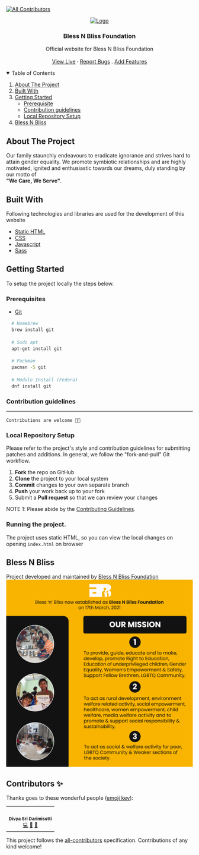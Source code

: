 <!-- ALL-CONTRIBUTORS-BADGE:START - Do not remove or modify this section -->
[![All Contributors](https://img.shields.io/badge/all_contributors-1-orange.svg?style=flat-square)](#contributors-)
<!-- ALL-CONTRIBUTORS-BADGE:END -->

<p align="center">
  <a href="https://github.com/Bless-N-Bliss-NITR-chapter/Bless-n-Bliss/issues">
    <img src="https://res.cloudinary.com/ratnakar5938/image/upload/v1635679902/BNB/bnb_orignal_qrcwax.png" alt="Logo" width="130">
  </a>

  <h3 align="center">Bless N Bliss Foundation</h3>

  <p align="center">
    Official website for Bless N Bliss Foundation
    <br />
    <br />
    <a href="http://www.blessnbliss.org/">View Live</a>
    ·
    <a href="https://github.com/Bless-N-Bliss-NITR-chapter/Bless-n-Bliss/issues">Report Bugs</a>
    .
    <a href="https://github.com/Bless-N-Bliss-NITR-chapter/Bless-n-Bliss/issues">Add Features</a>
  </p>
</p>

<!-- TABLE OF CONTENTS -->
<details open="open">
  <summary>Table of Contents</summary>
  <ol>
    <li>
      <a href="#about-the-project">About The Project</a>
        <li><a href="#built-with">Built With</a></li>
    </li>
    <li>
      <a href="#getting-started">Getting Started</a>
      <ul>
      <li><a href="#prerequisites">Prerequisite</a></li>
        <li><a href="#contribution-guidelines">Contribution guidelines</a></li>
        <li><a href="#local-repository-setup">Local Repository Setup</a></li>
      </ul>
    </li>
    <li><a href="#bless-n-bliss">Bless N Bliss</a></li>
  </ol>
</details>

## About The Project

Our family staunchly endeavours to eradicate ignorance and strives hard to attain gender equality. We promote symbiotic relationships and are highly motivated, ignited and enthusiastic towards our dreams, duly standing by our motto of<br>
**"We Care, We Serve"**.

## Built With

Following technologies and libraries are used for the development of this website

-   [Static HTML](https://html.spec.whatwg.org/)
-   [CSS](https://www.w3.org/TR/CSS/#css)
-   [Javascript](https://www.ecma-international.org/publications-and-standards/standards/ecma-262/)
-   [Sass](https://sass-lang.com/)

## Getting Started

To setup the project locally the steps below.

### Prerequisites

-   [Git](https://git-scm.com/downloads)

```sh
  # Homebrew
  brew install git

  # Sudo apt
  apt-get install git

  # Packman
  pacman -S git

  # Module Install (Fedora)
  dnf install git

```

### Contribution guidelines

---

`Contributions are welcome 🎉🎉`

### Local Repository Setup

Please refer to the project's style and contribution guidelines for submitting patches and additions. In general, we follow the "fork-and-pull" Git workflow.

1.  **Fork** the repo on GitHub
2.  **Clone** the project to your local system
3.  **Commit** changes to your own separate branch
4.  **Push** your work back up to your fork
5.  Submit a **Pull request** so that we can review your changes

NOTE 1: Please abide by the [Contributing Guidelines](./CONTRIBUTING.md).

### Running the project.

The project uses static HTML, so you can view the local changes on opening `index.html` on browser

## Bless N Bliss

Project developed and maintained by [Bless N Bliss Foundation](http://www.blessnbliss.org/)
<img src="public/img/BNB Foundation1.png" alt="Bless N BLiss Misson" />

## Contributors ✨

Thanks goes to these wonderful people ([emoji key](https://allcontributors.org/docs/en/emoji-key)):

<!-- ALL-CONTRIBUTORS-LIST:START - Do not remove or modify this section -->
<!-- prettier-ignore-start -->
<!-- markdownlint-disable -->
<table>
  <tr>
    <td align="center"><a href="https://irsayvid.azurewebsites.net/"><img src="https://avatars.githubusercontent.com/u/56034618?v=4?s=100" width="100px;" alt=""/><br /><sub><b>Divya Sri Darimisetti</b></sub></a><br /><a href="https://github.com/Bless-N-Bliss-NITR-chapter/Bless-n-Bliss/commits?author=irsayvid" title="Code">💻</a> <a href="#design-irsayvid" title="Design">🎨</a> <a href="#maintenance-irsayvid" title="Maintenance">🚧</a></td>
  </tr>
</table>

<!-- markdownlint-restore -->
<!-- prettier-ignore-end -->

<!-- ALL-CONTRIBUTORS-LIST:END -->

This project follows the [all-contributors](https://github.com/all-contributors/all-contributors) specification. Contributions of any kind welcome!
